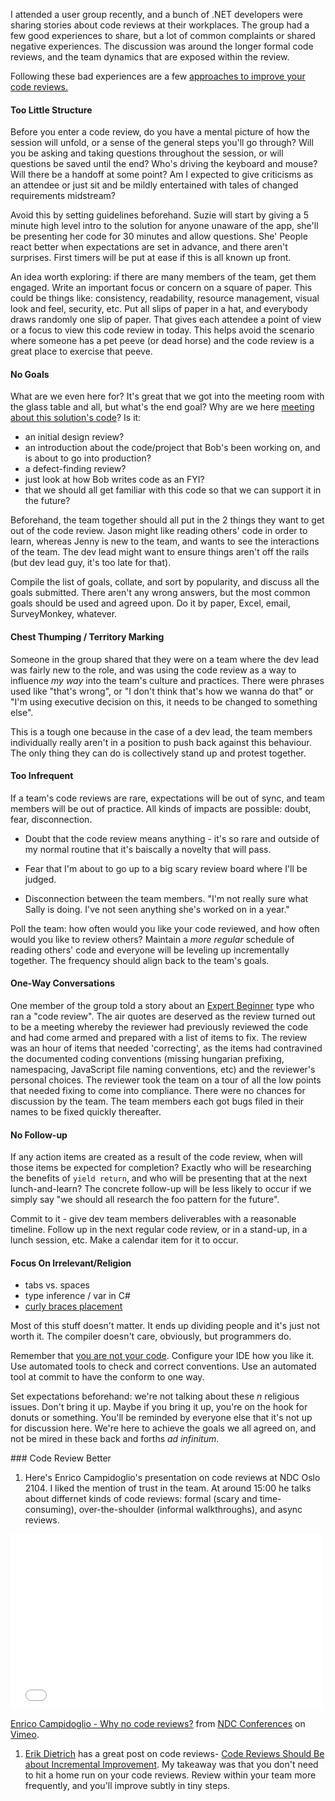 <!--{Title:"Code Reviews: Pain Points And Some Solutions", Intro:"Code review more. Be nice. Level up together. Videos and more good reading at the bottom.", PublishedOn:"08 Jul 2014"}-->

I attended a user group recently, and a bunch of .NET developers were sharing stories about code reviews at their workplaces. The group had a few good experiences to share, but a lot of common complaints or shared negative experiences.
The discussion was around the longer formal code reviews, and the team dynamics that are exposed within the review.

Following these bad experiences are a few [approaches to improve your code reviews.](#better)

#### Too Little Structure

Before you enter a code review, do you have a mental picture of how the session will unfold, or a sense of the general steps you'll go through? Will you be asking and taking questions throughout the session, or will questions be saved until the end? Who's driving the keyboard and mouse? Will there be a handoff at some point? Am I expected to give criticisms as an attendee or just sit and be mildly entertained with tales of changed requirements midstream?

Avoid this by setting guidelines beforehand. Suzie will start by giving a 5 minute high level intro to the solution for anyone unaware of the app, she'll be presenting her code for 30 minutes and allow questions. She' People react better when expectations are set in advance, and there aren't surprises. First timers will be put at ease if this is all known up front.

An idea worth exploring: if there are many members of the team, get them engaged. Write an important focus or concern on a square of paper. This could be things like: consistency, readability, resource management, visual look and feel, security, etc. Put all slips of paper in a hat, and everybody draws randomly one slip of paper. That gives each attendee a point of view or a focus to view this code review in today. This helps avoid the scenario where someone has a pet peeve (or dead horse) and the code review is a great place to exercise that peeve.


#### No Goals

What are we even here for? It's great that we got into the meeting room with the glass table and all, but what's the end goal? Why are we here [meeting about this solution's code](http://stackoverflow.com/q/968406/23199)?  Is it:

- an initial design review? 
- an introduction about the code/project that Bob's been working on, and is about to go into production? 
- a defect-finding review?
- just look at how Bob writes code as an FYI?
- that we should all get familiar with this code so that we can support it in the future?


Beforehand, the team together should all put in the 2 things they want to get out of the code review. Jason might like reading others' code in order to learn, whereas Jenny is new to the team, and wants to see the interactions of the team. The dev lead might want to ensure things aren't off the rails (but dev lead guy, it's too late for that). 

Compile the list of goals, collate, and sort by popularity, and discuss all the goals submitted. There aren't any wrong answers, but the most common goals should be used and agreed upon. Do it by paper, Excel, email, SurveyMonkey, whatever.


#### Chest Thumping / Territory Marking

Someone in the group shared that they were on a team where the dev lead was fairly new to the role, and was using the code review as a way to influence *my way* into the team's culture and practices. There were phrases used like "that's wrong", or "I don't think that's how we wanna do that" or "I'm using executive decision on this, it needs to be changed to something else".

This is a tough one because in the case of a dev lead, the team members individually really aren't in a position to push back against this behaviour. The only thing they can do is collectively stand up and protest together. 


#### Too Infrequent

If a team's code reviews are rare, expectations will be out of sync, and team members will be out of practice. All kinds of impacts are possible: doubt, fear, disconnection. 

- Doubt that the code review means anything - it's so rare and outside of my normal routine that it's baiscally a novelty that will pass.

- Fear that I'm about to go up to a big scary review board where I'll be judged.

- Disconnection between the team members. "I'm not really sure what Sally is doing. I've not seen anything she's worked on in a year."

Poll the team: how often would you like your code reviewed, and how often would you like to review others? Maintain a *more regular* schedule of reading others' code and everyone will be leveling up incrementally together. The frequency should align back to the team's goals.


#### One-Way Conversations

One member of the group told a story about an [Expert Beginner](http://www.daedtech.com/how-developers-stop-learning-rise-of-the-expert-beginner) type who ran a "code review". The air quotes are deserved as the review turned out to be a meeting whereby the reviewer had previously reviewed the code and had come armed and prepared with a list of items to fix. The review was an hour of items that needed 'correcting', as the items had contravined the documented coding conventions (missing hungarian prefixing, namespacing, JavaScript file naming conventions, etc) and the reviewer's personal choices. The reviewer took the team on a tour of all the low points that needed fixing to come into compliance. There were no chances for discussion by the team. The team members each got bugs filed in their names to be fixed quickly thereafter.

#### No Follow-up

If any action items are created as a result of the code review, when will those items be expected for completion? Exactly who will be researching the benefits of `yield return`, and who will be presenting that at the next lunch-and-learn? The concrete follow-up will be less likely to occur if we simply say "we should all research the foo pattern for the future".

Commit to it - give dev team members deliverables with a reasonable timeline. Follow up in the next regular code review, or in a stand-up, in a lunch session, etc. Make a calendar item for it to occur.


#### Focus On Irrelevant/Religion

- tabs vs. spaces
- type inference / var in C#
- [curly braces placement](http://blogs.msdn.com/b/danielfe/archive/2003/11/24/51893.aspx)

Most of this stuff doesn't matter. It ends up dividing people and it's just not worth it. The compiler doesn't care, obviously, but programmers do. 

Remember that [you are not your code](http://www.hanselman.com/blog/YouAreNotYourCode.aspx). Configure your IDE how you like it. Use automated tools to check and correct conventions. Use an automated tool at commit to have the conform to one way.

Set expectations beforehand: we're not talking about these *n* religious issues. Don't bring it up. Maybe if you bring it up, you're on the hook for donuts or something. You'll be reminded by everyone else that it's not up for discussion here. We're here to achieve the goals we all agreed on, and not be mired in these back and forths *ad infinitum*.

<a name="better"/>
### Code Review Better

1. Here's Enrico Campidoglio's presentation on code reviews at NDC Oslo 2104. I liked the mention of trust in the team.
At around 15:00 he talks about differnet kinds of code reviews: formal (scary and time-consuming), over-the-shoulder (informal walkthroughs), and async reviews.

<iframe src="//player.vimeo.com/video/97505680" width="500" height="281" frameborder="0" webkitallowfullscreen mozallowfullscreen allowfullscreen></iframe> <p><a href="http://vimeo.com/97505680">Enrico Campidoglio - Why no code reviews?</a> from <a href="http://vimeo.com/ndcoslo">NDC Conferences</a> on <a href="https://vimeo.com">Vimeo</a>.</p>


1. [Erik Dietrich](https://twitter.com/daedtech) has a great post on code reviews- [Code Reviews Should Be about Incremental Improvement](http://www.daedtech.com/code-reviews-should-be-about-incremental-improvement). My takeaway was that you don't need to hit a home run on your code reviews. Review within your team more frequently, and you'll improve subtly in tiny steps.
